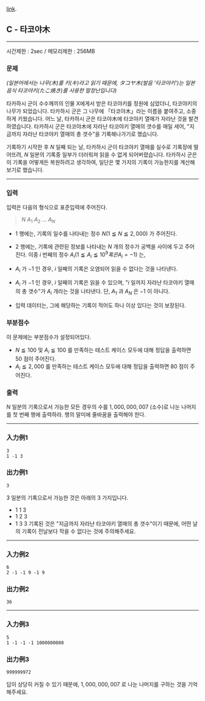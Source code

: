 [link](http://arc023.contest.atcoder.jp/tasks/arc023_3).

## C - 타코야木

----------

시간제한 : 2sec / 메모리제한 : 256MB

### 문제

*(일본어에서는 나무(木)를 키(キ)라고 읽기 때문에, タコヤ木(발음 '타코야키')는 일본 음식 타코야키(たこ焼き)를 사용한 말장난입니다)*

타카하시 군이 수수께끼의 인물 X에게서 받은 타코야키를 정원에 심었더니, 타코야키의 나무가 되었습니다. 타카하시 군은 그 나무에 「타코야木」라는 이름을 붙여주고, 소중하게 키웠습니다. 어느 날, 타카하시 군은 타코야木에 타코야키 열매가 자라난 것을 발견하였습니다. 타카하시 군은 타코야木에 자라난 타코야키 열매의 갯수를 매일 세어, "지금까지 자라난 타코야키 열매의 총 갯수"을 기록해나가기로 했습니다.

기록하기 시작한 후 $N$ 일째 되는 날, 타카하시 군이 타코야키 열매를 실수로 기록장에 떨어뜨려, $N$ 일분의 기록중 일부가 더러워져 읽을 수 없게 되어버렸습니다. 타카하시 군은 이 기록을 어떻게든 복원하려고 생각하여, 일단은 몇 가지의 기록이 가능한지를 계산해보기로 했습니다.

----------

### 입력

입력은 다음의 형식으로 표준입력에 주어진다.

>
>$N$
>$A_1$ $A_2$ ... $A_N$


* $1$ 행에는, 기록의 일수를 나타내는 정수 $N (1 ≦ N ≦ 2,000)$ 가 주어진다.


* $2$ 행에는, 기록에 관련된 정보를 나타내는 $N$ 개의 정수가 공백을 사이에 두고 주어진다. 이중 $i$ 번째의 정수 $A_i (1 ≦ A_i ≦ 10^9 혹은 A_i = -1)$ 는,

* $A_i$ 가 $-1$ 인 경우, $i$ 일째의 기록은 오염되어 읽을 수 없다는 것을 나타낸다.
* $A_i$ 가 $-1$ 인 경우, $i$ 일째의 기록은 읽을 수 있으며, "$i$ 일까지 자라난 타코야키 열매의 총 갯수"가 $A_i$ 개라는 것을 나타낸다.
  단, $A_1$ 과 $A_N$ 은 $-1$ 이 아니다.

* 입력 데이터는, 그에 해당하는 기록이 적어도 하나 이상 있다는 것이 보장된다.


### 부분점수

이 문제에는 부분점수가 설정되어있다.

* $N ≦ 100$ 및 $A_i ≦ 100$ 를 만족하는 테스트 케이스 모두에 대해 정답을 출력하면 $50$ 점이 주어진다.
* $A_i ≦ 2,000$ 를 만족하는 테스트 케이스 모두에 대해 정답을 출력하면 $80$ 점이 주어진다.

### 출력

$N$ 일분의 기록으로서 가능한 모든 경우의 수를 $1,000,000,007$ (소수)로 나눈 나머지를 첫 번째 행에 출력하라.
행의 말미에 줄바꿈을 출력해야 한다.

----------

### 入力例1

```
3
1 -1 3
```

### 出力例1

```
3
```

$3$ 일분의 기록으로서 가능한 것은 아래의 $3$ 가지입니다.

* 1 1 3
* 1 2 3
* 1 3 3
  기록된 것은 "지금까지 자라난 타코야키 열매의 총 갯수"이기 때문에, 어떤 날의 기록이 전날보다 작을 수 없다는 것에 주의해주세요.

----------

### 入力例2

```
6
2 -1 -1 9 -1 9
```

### 出力例2

```
36
```

----------

### 入力例3

```
5
1 -1 -1 -1 1000000000
```

### 出力例3

```
999999972
```

답이 상당히 커질 수 있기 때문에, $1,000,000,007$ 로 나눈 나머지를 구하는 것을 기억해주세요.